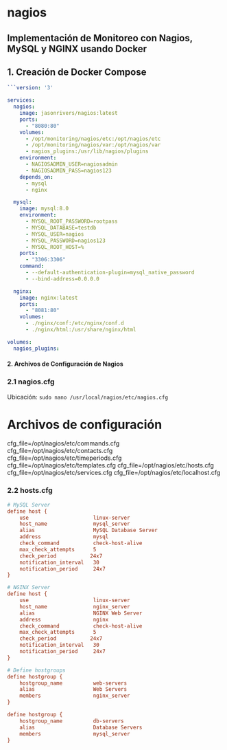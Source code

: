 # nagios
## Implementación de Monitoreo con Nagios, MySQL y NGINX usando Docker
## 1. Creación de Docker Compose
```yaml
```version: '3'

services:
  nagios:
    image: jasonrivers/nagios:latest
    ports:
      - "8080:80"
    volumes:
      - /opt/monitoring/nagios/etc:/opt/nagios/etc
      - /opt/monitoring/nagios/var:/opt/nagios/var
      - nagios_plugins:/usr/lib/nagios/plugins
    environment:
      - NAGIOSADMIN_USER=nagiosadmin
      - NAGIOSADMIN_PASS=nagios123
    depends_on:
      - mysql
      - nginx

  mysql:
    image: mysql:8.0
    environment:
      - MYSQL_ROOT_PASSWORD=rootpass
      - MYSQL_DATABASE=testdb
      - MYSQL_USER=nagios
      - MYSQL_PASSWORD=nagios123
      - MYSQL_ROOT_HOST=%
    ports:
      - "3306:3306"
    command: 
      - --default-authentication-plugin=mysql_native_password
      - --bind-address=0.0.0.0

  nginx:
    image: nginx:latest
    ports:
      - "8081:80"
    volumes:
      - ./nginx/conf:/etc/nginx/conf.d
      - ./nginx/html:/usr/share/nginx/html

volumes:
  nagios_plugins:
```
#### 2. Archivos de Configuración de Nagios

### 2.1 nagios.cfg
Ubicación: `sudo nano /usr/local/nagios/etc/nagios.cfg`
# Archivos de configuración
cfg_file=/opt/nagios/etc/commands.cfg
cfg_file=/opt/nagios/etc/contacts.cfg
cfg_file=/opt/nagios/etc/timeperiods.cfg
cfg_file=/opt/nagios/etc/templates.cfg
cfg_file=/opt/nagios/etc/hosts.cfg
cfg_file=/opt/nagios/etc/services.cfg
cfg_file=/opt/nagios/etc/localhost.cfg


### 2.2 hosts.cfg
```cfg
# MySQL Server
define host {
    use                     linux-server
    host_name               mysql_server
    alias                   MySQL Database Server
    address                 mysql
    check_command           check-host-alive
    max_check_attempts      5
    check_period           24x7
    notification_interval   30
    notification_period     24x7
}

# NGINX Server
define host {
    use                     linux-server
    host_name               nginx_server
    alias                   NGINX Web Server
    address                 nginx
    check_command           check-host-alive
    max_check_attempts      5
    check_period           24x7
    notification_interval   30
    notification_period     24x7
}

# Define hostgroups
define hostgroup {
    hostgroup_name          web-servers
    alias                   Web Servers
    members                 nginx_server
}

define hostgroup {
    hostgroup_name          db-servers
    alias                   Database Servers
    members                 mysql_server
}
```



